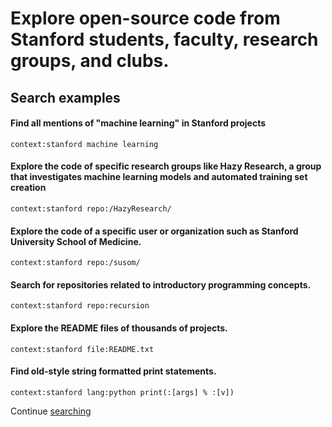 # Explore open-source code from Stanford students, faculty, research groups, and clubs.

## Search examples

#### Find all mentions of "machine learning" in Stanford projects

```sourcegraph
context:stanford machine learning
```

#### Explore the code of specific research groups like Hazy Research, a group that investigates machine learning models and automated training set creation

```sourcegraph
context:stanford repo:/HazyResearch/
```

#### Explore the code of a specific user or organization such as Stanford University School of Medicine.

```sourcegraph
context:stanford repo:/susom/
```

#### Search for repositories related to introductory programming concepts.

```sourcegraph
context:stanford repo:recursion
```

#### Explore the README files of thousands of projects.

```sourcegraph
context:stanford file:README.txt
```

#### Find old-style string formatted print statements.

```sourcegraph
context:stanford lang:python print(:[args] % :[v])
```

Continue [searching](https://sourcegraph.com/stanford)
